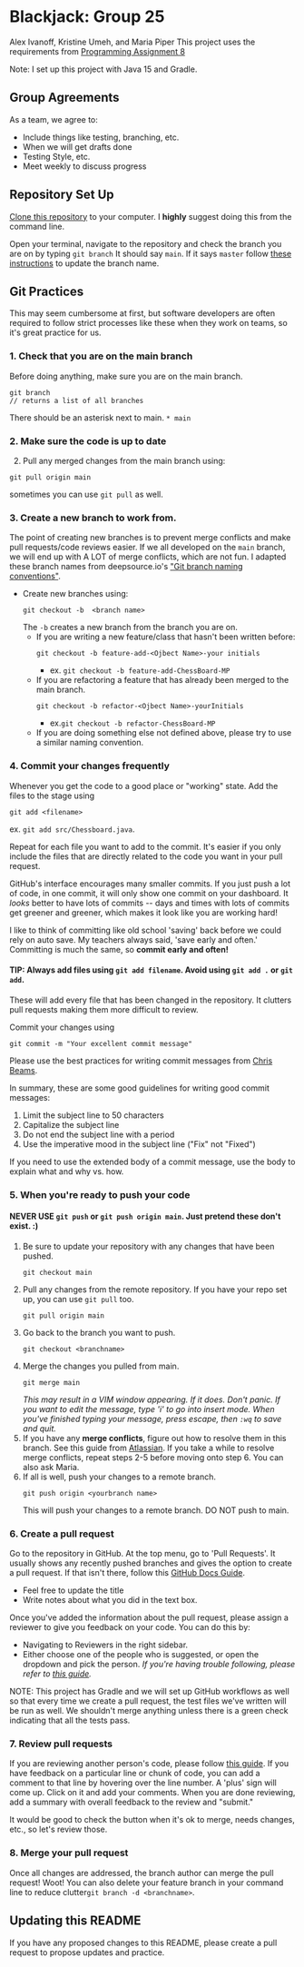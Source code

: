 # Blackjack: Group 25
Alex Ivanoff, Kristine Umeh, and Maria Piper
This project uses the requirements from [Programming Assignment 8](https://docs.google.com/document/d/1nbJzy30sAu-8iPJTuJEHzrmCu72iVjISWSd8KnweoDo/edit)

Note: I set up this project with Java 15 and Gradle.
## Group Agreements


As a team, we agree to:
- Include things like testing, branching, etc. 
- When we will get drafts done
- Testing Style, etc.
- Meet weekly to discuss progress

## Repository Set Up
[Clone this repository](https://docs.github.com/en/github/creating-cloning-and-archiving-repositories/cloning-a-repository) to your computer. 
I **highly** suggest doing this from the command line. 

Open your terminal, navigate to the repository and check the branch you are on by typing ```git branch``` It should say ```main```.
If it says ```master``` follow [these instructions](https://www.git-tower.com/learn/git/faq/git-rename-master-to-main/) to update
the branch name.

## Git Practices
This may seem cumbersome at first, but software developers are often required to follow strict processes like these when they work on teams, 
so it's great practice for us. 

### 1. Check that you are on the main branch
Before doing anything, make sure you are on the main branch. 
```shell
git branch 
// returns a list of all branches 
   ```
There should be an asterisk next to main. ```* main```

### 2. Make sure the code is up to date
2. Pull any merged changes from the main branch using:
```shell
git pull origin main
``` 
sometimes you can use ```git pull``` as well.

### 3. Create a new branch to work from.  
The point of creating new branches is to prevent merge conflicts and make pull requests/code 
reviews easier. 
If we all developed on the ```main``` branch, we will end up with A LOT of merge conflicts, 
which are not fun. 
I adapted these branch names from deepsource.io's ["Git branch naming conventions"](https://deepsource.io/blog/git-branch-naming-conventions/).
   - Create new branches using: 
     ```shell
     git checkout -b  <branch name>
     ```
     The ```-b``` creates a new branch from the branch you are on.
       - If you are writing a new feature/class that hasn't been written before:
         ```shell
         git checkout -b feature-add-<Ojbect Name>-your initials
         ``` 
            - ex. ```git checkout -b feature-add-ChessBoard-MP```
       - If you are refactoring a feature that has already been merged to the main branch.
         ```shell
         git checkout -b refactor-<Ojbect Name>-yourInitials
         ``` 
         - ex.```git checkout -b refactor-ChessBoard-MP```  
       - If you are doing something else not defined above, please try to use a similar naming convention.

### 4. Commit your changes frequently
Whenever you get the code to a good place or "working" state. Add the files to the stage using 
```shell
git add <filename>
``` 
ex. ```git add src/Chessboard.java```. 

Repeat for each file you want to add to the commit. It's easier if
you only include the files that are directly related to the code you want in your pull request.

GitHub's interface encourages many smaller commits. If you just push a lot of code,
in one commit, it will only show one commit on your dashboard. It *looks* better to have lots of commits --
days and times with lots of commits get greener and greener, which makes it look like you are working hard!

I like to think of committing like old school 'saving' back before we could rely on auto save. My teachers
always said, 'save early and often.' Committing is much the same, so **commit early and often!**

#### TIP: Always add files using ```git add filename```. Avoid using ```git add .``` or ```git add```. 
These will add every file that has been changed in the repository.
It clutters pull requests making them more difficult to review. 

Commit your changes using 
```shell
git commit -m "Your excellent commit message"
```

Please use the best practices for writing commit messages from [Chris Beams](https://chris.beams.io/posts/git-commit/).

In summary, these are some good guidelines for writing good commit messages:
1. Limit the subject line to 50 characters
2. Capitalize the subject line
3. Do not end the subject line with a period
4. Use the imperative mood in the subject line ("Fix" not "Fixed")

If you need to use the extended body of a commit message, use the body to explain what and why vs. how.

### 5. When you're ready to push your code
#### NEVER USE ```git push``` or ```git push origin main```. Just pretend these don't exist. :)

1. Be sure to update your repository with any changes that have been pushed.
    ```shell
    git checkout main
    ```
2. Pull any changes from the remote repository. If you have your repo set up, you can use ```git pull``` too.
    ```shell
    git pull origin main
    ```
3. Go back to the branch you want to push.
    ```shell
    git checkout <branchname>
    ```
4. Merge the changes you pulled from main.
    ```shell 
    git merge main
    ```
   *This may result in a VIM window appearing. If it does. Don't panic. If you want to edit the message,
   type 'i' to go into insert mode.
   When you've finished typing your message, press escape, then ```:wq``` to save and quit.*
5. If you have any **merge conflicts**, figure out how to resolve them in this branch. See this guide from
   [Atlassian](https://support.atlassian.com/bitbucket-cloud/docs/resolve-merge-conflicts/).
   If you take a while to resolve merge conflicts, repeat steps 2-5 before moving onto step 6. You can also ask Maria.
6. If all is well, push your changes to a remote branch. 
   ```shell
   git push origin <yourbranch name>
   ``` 
   This will push your changes to a remote branch. DO NOT push to main.

### 6. Create a pull request
Go to the repository in GitHub. At the top menu, go to 'Pull Requests'. It usually shows any recently 
pushed branches
and gives the option to create a pull request. If that isn't there, follow this 
[GitHub Docs Guide](https://docs.github.com/en/github/collaborating-with-issues-and-pull-requests/creating-a-pull-request).
- Feel free to update the title
- Write notes about what you did in the text box. 

Once you've added the information about the pull request, please assign a reviewer to give you feedback on your
code. You can do this by:
- Navigating to Reviewers in the right sidebar.
- Either choose one of the people who is suggested, or open the dropdown and pick the person.
*If you're having trouble following, please refer to [this guide](https://docs.github.com/en/github/collaborating-with-issues-and-pull-requests/requesting-a-pull-request-review).*

NOTE: This project has Gradle and we will set up GitHub workflows as well so that every time we create a pull request,
the test files we've written will be run as well. We shouldn't merge anything unless there is a green check indicating 
that all the tests pass.

### 7. Review pull requests
If you are reviewing another person's code, please follow [this guide](https://docs.github.com/en/github/collaborating-with-issues-and-pull-requests/approving-a-pull-request-with-required-reviews).
If you have feedback on a particular line or chunk of code, you can add a comment to that line by hovering over the line number. 
A 'plus' sign will come up. Click on it and add your comments. When you are done reviewing, add a summary with overall feedback
to the review and "submit."

It would be good to check the button when it's ok to merge, needs changes, etc., so let's review those. 

### 8. Merge your pull request
Once all changes are addressed, the branch author can merge the pull request! Woot!
You can also delete your feature branch in your command line to reduce clutter```git branch -d <branchname>```.

## Updating this README
If you have any proposed changes to this README, please create a pull request to propose updates and practice. 